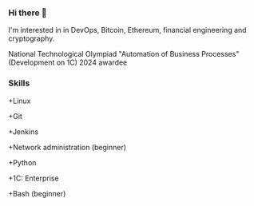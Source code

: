 ### Hi there 👋
I'm interested in in DevOps, Bitcoin, Ethereum, financial engineering and cryptography.

National Technological Olympiad "Automation of Business Processes" (Development on 1C) 2024 awardee

### Skills
+Linux 

+Git

+Jenkins

+Network administration (beginner)

+Python

+1C: Enterprise

+Bash (beginner)

